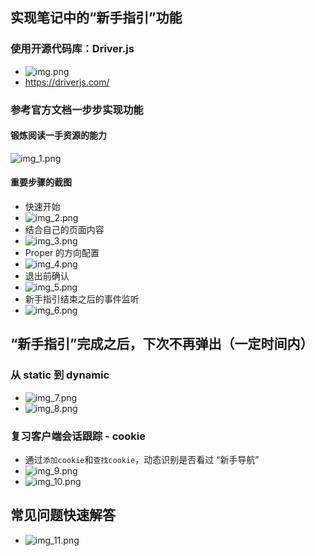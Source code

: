 ## 实现笔记中的“新手指引”功能
### 使用开源代码库：Driver.js
- ![img.png](img.png)
- https://driverjs.com/

### 参考官方文档一步步实现功能
#### 锻炼阅读一手资源的能力
![img_1.png](img_1.png)
#### 重要步骤的截图
- 快速开始
- ![img_2.png](img_2.png)
- 结合自己的页面内容
- ![img_3.png](img_3.png)
- Proper 的方向配置
- ![img_4.png](img_4.png)
- 退出前确认
- ![img_5.png](img_5.png)
- 新手指引结束之后的事件监听
- ![img_6.png](img_6.png)


## “新手指引”完成之后，下次不再弹出（一定时间内）
### 从 static 到 dynamic
- ![img_7.png](img_7.png)
- ![img_8.png](img_8.png)
### 复习客户端会话跟踪 - cookie
- 通过`添加cookie`和`查找cookie`，动态识别是否看过 “新手导航”
- ![img_9.png](img_9.png)
- ![img_10.png](img_10.png)

## 常见问题快速解答
- ![img_11.png](img_11.png)















